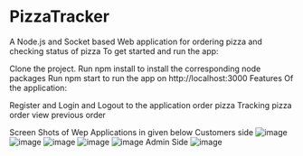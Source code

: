 # PizzaTracker
A Node.js and Socket based Web application for ordering pizza and checking status of pizza
To get started and run the app:

Clone the project.
Run npm install to install the corresponding node packages
Run npm start to run the app on http://localhost:3000
Features Of the application:

Register and Login and Logout to the application
order pizza 
Tracking pizza order
view previous order

Screen Shots of Wep Applications in given below
Customers side
![image](https://user-images.githubusercontent.com/84676864/165342198-24e05ed6-fa87-4a73-bdaf-8e6712658319.png)
![image](https://user-images.githubusercontent.com/84676864/165343626-0a4fbf71-6fbe-4568-b73c-2a4c7820addd.png)
![image](https://user-images.githubusercontent.com/84676864/165343820-18af02c8-6620-4027-9b05-e3b3ec0023ae.png)
![image](https://user-images.githubusercontent.com/84676864/165344338-b77de091-a7d9-4a7b-84d0-e260d017e584.png)
![image](https://user-images.githubusercontent.com/84676864/165344028-510ff3f9-8671-4199-8fd4-cdc60648ba71.png)
Admin Side
![image](https://user-images.githubusercontent.com/84676864/165344172-b595033a-774d-47a1-8b42-0fc71a153dbb.png)



